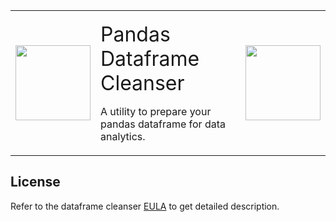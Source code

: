 <div><table align="center"><tr><td><img src="https://rickkrasinski.github.io/dfcleanser/graphics/pandas.png" style="width: 120px ; height: 120px"></td><td style="margin-left: 200px"><p style="text-align: left" id="mainTitle"><font size="6">Pandas Dataframe Cleanser</font></p><p id="titleComment"><font size="3">A utility to prepare your pandas dataframe for data analytics.</font></p></td><td><img src="https://rickkrasinski.github.io/dfcleanser/graphics/dataCleansing.png" style="width: 120px ; height: 120px"></td></tr></table></div>

## License
Refer to the dataframe cleanser <a href="https://rickkrasinski.github.io/dfcleanser/dfcleanser_EULA.html"  target="_blank">EULA</a> to get detailed description.


